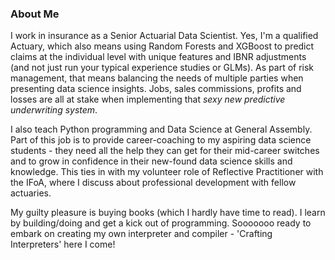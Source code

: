 ### About Me

I work in insurance as a Senior Actuarial Data Scientist. Yes, I'm a qualified Actuary, which also means using Random Forests and XGBoost to predict claims at the individual level with unique features and IBNR adjustments (and not just run your typical experience studies or GLMs). As part of risk management, that means balancing the needs of multiple parties when presenting data science insights. Jobs, sales commissions, profits and losses are all at stake when implementing that _*sexy new predictive underwriting system*_.

I also teach Python programming and Data Science at General Assembly. Part of this job is to provide career-coaching to my aspiring data science students - they need all the help they can get for their mid-career switches and to grow in confidence in their new-found data science skills and knowledge. This ties in with my volunteer role of Reflective Practitioner with the IFoA, where I discuss about professional development with fellow actuaries.

My guilty pleasure is buying books (which I hardly have time to read). I learn by building/doing and get a kick out of programming. Sooooooo ready to embark on creating my own interpreter and compiler - 'Crafting Interpreters' here I come!
